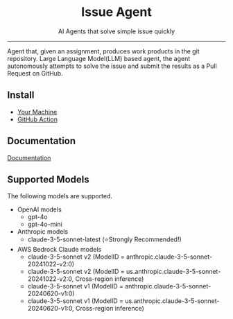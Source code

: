 <p align="center">
  <h1 align="center">Issue Agent</h1>
  <p align="center">AI Agents that solve simple issue quickly</p>
</p>

---


Agent that, given an assignment, produces work products in the git repository.
Large Language Model(LLM) based agent, the agent autonomously attempts to solve the issue and submit the results as a Pull Request on GitHub.


## Install

- [Your Machine](https://clover0.github.io/issue-agent/getting-started/installation/)
- [GitHub Action](https://github.com/clover0/setup-issue-agent)


## Documentation
[Documentation](https://clover0.github.io/issue-agent/)


## Supported Models
The following models are supported.

- OpenAI models
  - gpt-4o
  - gpt-4o-mini
- Anthropic models
  - claude-3-5-sonnet-latest (⭐️Strongly Recommended!)
- AWS Bedrock Claude models
  - claude-3-5-sonnet v2 (ModelID = anthropic.claude-3-5-sonnet-20241022-v2:0)
  - claude-3-5-sonnet v2 (ModelID = us.anthropic.claude-3-5-sonnet-20241022-v2:0, Cross-region inference)
  - claude-3-5-sonnet v1 (ModelID = anthropic.claude-3-5-sonnet-20240620-v1:0)
  - claude-3-5-sonnet v1 (ModelID = us.anthropic.claude-3-5-sonnet-20240620-v1:0, Cross-region inference)
